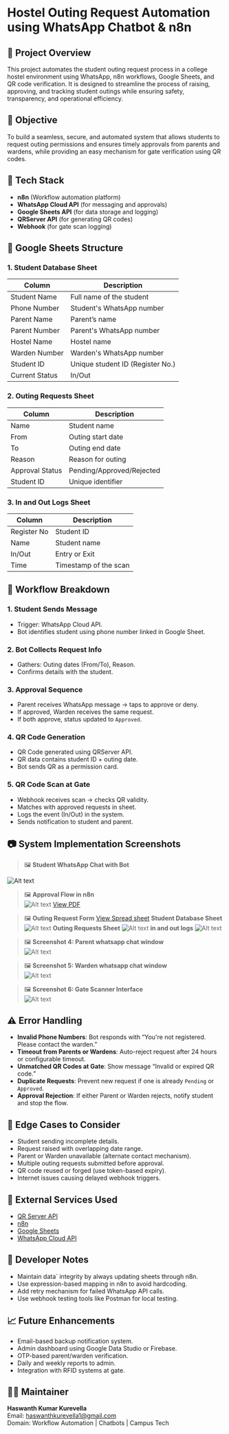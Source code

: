 
# Hostel Outing Request Automation using WhatsApp Chatbot & n8n

## 📘 Project Overview

This project automates the student outing request process in a college hostel environment using WhatsApp, n8n workflows, Google Sheets, and QR code verification. It is designed to streamline the process of raising, approving, and tracking student outings while ensuring safety, transparency, and operational efficiency.

## 🎯 Objective

To build a seamless, secure, and automated system that allows students to request outing permissions and ensures timely approvals from parents and wardens, while providing an easy mechanism for gate verification using QR codes.

## 🧰 Tech Stack

- **n8n** (Workflow automation platform)
- **WhatsApp Cloud API** (for messaging and approvals)
- **Google Sheets API** (for data storage and logging)
- **QRServer API** (for generating QR codes)
- **Webhook** (for gate scan logging)

## 📁 Google Sheets Structure

### 1. **Student Database Sheet**

| Column             | Description                         |
|--------------------|-------------------------------------|
| Student Name       | Full name of the student            |
| Phone Number       | Student's WhatsApp number           |
| Parent Name        | Parent’s name                       |
| Parent Number      | Parent's WhatsApp number            |
| Hostel Name        | Hostel name                         |
| Warden Number      | Warden's WhatsApp number            |
| Student ID         | Unique student ID (Register No.)    |
| Current Status     | In/Out                              |

### 2. **Outing Requests Sheet**

| Column             | Description                         |
|--------------------|-------------------------------------|
| Name               | Student name                        |
| From               | Outing start date                   |
| To                 | Outing end date                     |
| Reason             | Reason for outing                   |
| Approval Status    | Pending/Approved/Rejected           |
| Student ID         | Unique identifier                   |

### 3. **In and Out Logs Sheet**

| Column             | Description                         |
|--------------------|-------------------------------------|
| Register No        | Student ID                          |
| Name               | Student name                        |
| In/Out             | Entry or Exit                       |
| Time               | Timestamp of the scan               |

## 🔄 Workflow Breakdown

### 1. **Student Sends Message**

- Trigger: WhatsApp Cloud API.
- Bot identifies student using phone number linked in Google Sheet.

### 2. **Bot Collects Request Info**

- Gathers: Outing dates (From/To), Reason.
- Confirms details with the student.

### 3. **Approval Sequence**

- Parent receives WhatsApp message → taps to approve or deny.
- If approved, Warden receives the same request.
- If both approve, status updated to `Approved`.

### 4. **QR Code Generation**

- QR Code generated using QRServer API.
- QR data contains student ID + outing date.
- Bot sends QR as a permission card.

### 5. **QR Code Scan at Gate**

- Webhook receives scan → checks QR validity.
- Matches with approved requests in sheet.
- Logs the event (In/Out) in the system.
- Sends notification to student and parent.

## 📷 System Implementation Screenshots

> 🖼️ **Student WhatsApp Chat with Bot**  
<img title="a title" alt="Alt text" src="Screenshots\Student Chat.jpg">

> 🖼️ **Approval Flow in n8n**  
> <img title="a title" alt="Alt text" src="Screenshots\n8n workflow-1.jpg">
[View PDF](./n8n%20workflow.pdf)

> 🖼️ **Outing Request Form**
> [View Spread sheet](https://docs.google.com/spreadsheets/d/11OyOqkj_BNrO477fXvTK44QyW5U9TswZksE1vsnwuc8/edit?usp=sharing)
> **Student Database Sheet**
> <img title="a title" alt="Alt text" src="Screenshots\Excel sheet db.png">
>**Outing Requests Sheet**
> <img title="a title" alt="Alt text" src="Screenshots\Excel sheet approval requests.png">
>**in and out logs**
><img title="a title" alt="Alt text" src="Screenshots\Excel sheet in and out logs.png">

> 🖼️ **Screenshot 4: Parent whatsapp chat window**  
> <img title="a title" alt="Alt text" src="Screenshots\Parent chat screenshot.png">

> 🖼️ **Screenshot 5: Warden whatsapp chat window**  
> <img title="a title" alt="Alt text" src="Screenshots\warden chat.jpg">  

> 🖼️ **Screenshot 6: Gate Scanner Interface**  
> <img title="a title" alt="Alt text" src="Screenshots\Scanner Interface.png">

## ⚠️ Error Handling

- **Invalid Phone Numbers**: Bot responds with “You're not registered. Please contact the warden.”
- **Timeout from Parents or Wardens**: Auto-reject request after 24 hours or configurable timeout.
- **Unmatched QR Codes at Gate**: Show message “Invalid or expired QR code.”
- **Duplicate Requests**: Prevent new request if one is already `Pending` or `Approved`.
- **Approval Rejection**: If either Parent or Warden rejects, notify student and stop the flow.

## 🧪 Edge Cases to Consider

- Student sending incomplete details.
- Request raised with overlapping date range.
- Parent or Warden unavailable (alternate contact mechanism).
- Multiple outing requests submitted before approval.
- QR code reused or forged (use token-based expiry).
- Internet issues causing delayed webhook triggers.  

## 🔗 External Services Used
- [QR Server API](https://goqr.me/api/)
- [n8n](https://n8n.io/)
- [Google Sheets](https://sheets.google.com)
- [WhatsApp Cloud API](https://developers.facebook.com/docs/whatsapp/cloud-api)

## 📝 Developer Notes

- Maintain data` integrity by always updating sheets through n8n.
- Use expression-based mapping in n8n to avoid hardcoding.
- Add retry mechanism for failed WhatsApp API calls.
- Use webhook testing tools like Postman for local testing.

## 📈 Future Enhancements

- Email-based backup notification system.
- Admin dashboard using Google Data Studio or Firebase.
- OTP-based parent/warden verification.
- Daily and weekly reports to admin.
- Integration with RFID systems at gate.

## 👨‍💻 Maintainer

**Haswanth Kumar Kurevella**  
Email: <haswanthkurevella1@gmail.com>   
Domain: Workflow Automation | Chatbots | Campus Tech
